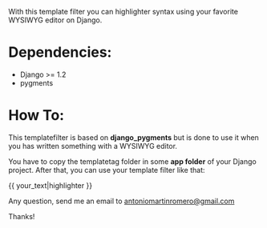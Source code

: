 With this template filter you can highlighter syntax using your favorite WYSIWYG editor on Django.

Dependencies:
===

  - Django >= 1.2
  - pygments
  
How To:
===

This templatefilter is based on **django_pygments** but is done to use it when you has written something with a WYSIWYG editor.

You have to copy the templatetag folder in some **app folder** of your Django project. After that, you can use your template filter like that:

{{ your_text|highlighter }}

Any question, send me an email to antoniomartinromero@gmail.com


Thanks!